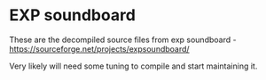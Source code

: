 # EXP soundboard

These are the decompiled source files from exp soundboard - https://sourceforge.net/projects/expsoundboard/

Very likely will need some tuning to compile and start maintaining it.
